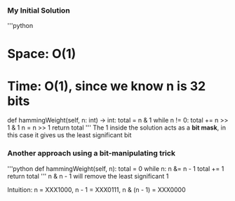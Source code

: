 ### My Initial Solution 
'''python
# Space: O(1) 
# Time: O(1), since we know n is 32 bits 
def hammingWeight(self, n: int) -> int:
    total = n & 1 
    while n != 0: 
        total += n >> 1 & 1 
        n = n >> 1 
    return total 
'''
The 1 inside the solution acts as a **bit mask**, in this case it gives us the least significant bit 

### Another approach using a bit-manipulating trick 
'''python
def hammingWeight(self, n):
    total = 0
    while n:
        n &= n - 1
        total += 1
    return total
'''
n & n - 1 will remove the least significant 1

Intuition: n = XXX1000, n - 1 = XXX0111, n & (n - 1) = XXX0000
